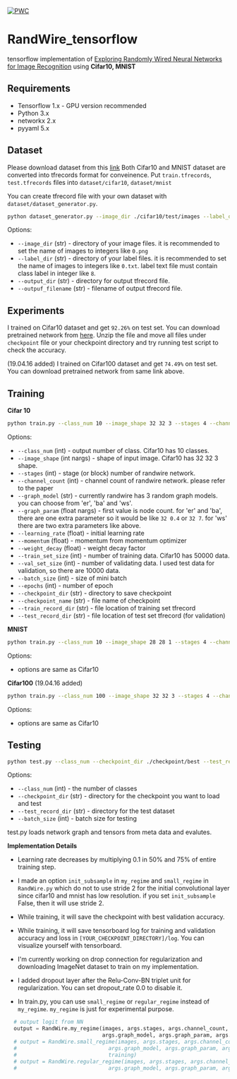 [![PWC](https://img.shields.io/endpoint.svg?url=https://paperswithcode.com/badge/exploring-randomly-wired-neural-networks-for/image-classification-imagenet-image-reco)](https://paperswithcode.com/sota/image-classification-imagenet-image-reco?p=exploring-randomly-wired-neural-networks-for)
# RandWire_tensorflow
tensorflow implementation of [Exploring Randomly Wired Neural Networks for Image Recognition](https://arxiv.org/abs/1904.01569) using **Cifar10, MNIST**

## Requirements
* Tensorflow 1.x - GPU version recommended
* Python 3.x
* networkx 2.x
* pyyaml 5.x

## Dataset

Please download dataset from this [link](https://drive.google.com/drive/folders/1kr0bGAmf3xuOUkw1DTA8gSBsO9LTObyk?usp=sharing)
Both Cifar10 and MNIST dataset are converted into tfrecords format for conveinence. Put `train.tfrecords`, `test.tfrecords` files into `dataset/cifar10`, `dataset/mnist`

You can create tfrecord file with your own dataset with `dataset/dataset_generator.py`.
```sh
python dataset_generator.py --image_dir ./cifar10/test/images --label_dir ./cifar10/test/labels --output_dir ./cifar10 --output_filename test.tfrecord
```

Options:

- `--image_dir` (str) - directory of your image files. it is recommended to set the name of images to integers like `0.png`
- `--label_dir` (str) - directory of your label files. it is recommended to set the name of images to integers like `0.txt`. label text file must contain class label in integer like `8`. 
- `--output_dir` (str) - directory for output tfrecord file.
- `--outpuf_filename` (str) - filename of output tfrecord file.

## Experiments

I trained on Cifar10 dataset and get `92.26%` on test set. You can download pretrained network from [here](https://drive.google.com/drive/folders/1Pi9Z306S3fvBLBOy6oPDGQDNzsKdrtzG?usp=sharing). Unzip the file and move all files under `checkpoint` file or your checkpoint directory and try running test script to check the accuracy.

(19.04.16 added) I trained on Cifar100 dataset and get `74.49%` on test set. You can download pretrained network from same link above.

## Training

**Cifar 10**
```sh
python train.py --class_num 10 --image_shape 32 32 3 --stages 4 --channel_count 109 --graph_model ws --graph_param 32 4 0.75 --dropout_rate 0.0 --learning_rate 0.1 --momentum 0.9 --weight_decay 0.0001 --train_set_size 50000 --val_set_size 10000 --batch_size 100 --epochs 100 --checkpoint_dir ./checkpoint --checkpoint_name randwire_cifar10 --train_record_dir ./dataset/cifar10/train.tfrecord --val_record_dir ./dataset/cifar10/test.tfrecord
```

Options:
- `--class_num` (int) - output number of class. Cifar10 has 10 classes.
- `--image_shape` (int nargs) - shape of input image. Cifar10 has 32 32 3 shape.
- `--stages` (int) - stage (or block) number of randwire network. 
- `--channel_count` (int) - channel count of randwire network. please refer to the paper
- `--graph_model` (str) - currently randwire has 3 random graph models. you can choose from 'er', 'ba' and 'ws'.
- `--graph_param` (float nargs) - first value is node count. for 'er' and 'ba', there are one extra parameter so it would be like `32 0.4` or `32 7`. for 'ws' there are two extra parameters like above.
- `--learning_rate` (float) - initial learning rate
- `--momentum` (float) - momentum from momentum optimizer
- `--weight_decay` (float) - weight decay factor
- `--train_set_size` (int) - number of training data. Cifar10 has 50000 data.
- `--val_set_size` (int) - number of validating data. I used test data for validation, so there are 10000 data.
- `--batch_size` (int) - size of mini batch
- `--epochs` (int) - number of epoch
- `--checkpoint_dir` (str) - directory to save checkpoint
- `--checkpoint_name` (str) - file name of checkpoint
- `--train_record_dir` (str) - file location of training set tfrecord
- `--test_record_dir` (str) - file location of test set tfrecord (for validation)

**MNIST**
```sh
python train.py --class_num 10 --image_shape 28 28 1 --stages 4 --channel_count 109 --graph_model ws --graph_param 32 4 0.75 --dropout_rate 0.0 --learning_rate 0.1 --momentum 0.9 --weight_decay 0.0001 --train_set_size 50000 --val_set_size 10000 --batch_size 100 --epochs 100 --checkpoint_dir ./checkpoint --checkpoint_name randwire_mnist --train_record_dir ./dataset/mnist/train.tfrecord --val_record_dir ./dataset/mnist/test.tfrecord
```

Options:
- options are same as Cifar10

**Cifar100**
(19.04.16 added)
```sh
python train.py --class_num 100 --image_shape 32 32 3 --stages 4 --channel_count 109 --graph_model ws --graph_param 32 4 0.75 --dropout_rate 0.0 --learning_rate 0.1 --momentum 0.9 --weight_decay 0.0001 --train_set_size 50000 --val_set_size 10000 --batch_size 100 --epochs 100 --checkpoint_dir ./checkpoint --checkpoint_name randwire_cifar100 --train_record_dir ./dataset/cifar100/train.tfrecord --val_record_dir ./dataset/cifar100/test.tfrecord
```

Options:
- options are same as Cifar10

## Testing
```sh
python test.py --class_num --checkpoint_dir ./checkpoint/best --test_record_dir ./dataset/cifar10/test.tfrecord --batch_size 256
```
Options:
- `--class_num` (int) - the number of classes
- `--checkpoint_dir` (str) - directory for the checkpoint you want to load and test
- `--test_record_dir` (str) - directory for the test dataset
- `--batch_size` (int) - batch size for testing

test.py loads network graph and tensors from meta data and evalutes.

**Implementation Details**

- Learning rate decreases by multiplying 0.1 in 50% and 75% of entire training step.

- I made an option `init_subsample` in `my_regime` and `small_regime` in `RandWire.py` which do not to use stride 2 for the initial convolutional layer since cifar10 and mnist has low resolution. if you set `init_subsample` False, then it will use stride 2.

- While training, it will save the checkpoint with best validation accuracy.

- While training, it will save tensorboard log for training and validation accuracy and loss in `[YOUR_CHECKPOINT_DIRECTORY]/log`. You can visualize yourself with tensorboard.

- I'm currently working on drop connection for regularization and downloading ImageNet dataset to train on my implementation.

- I added dropout layer after the Relu-Conv-BN triplet unit for regularization. You can set dropout_rate 0.0 to disable it.

- In train.py, you can use `small_regime` or `regular_regime` instead of `my_regime`. `my_regime` is just for experimental purpose.

```python
  # output logit from NN
  output = RandWire.my_regime(images, args.stages, args.channel_count, args.class_num, args.dropout_rate,
                              args.graph_model, args.graph_param, args.checkpoint_dir + '/' + 'graphs', False, training)
  # output = RandWire.small_regime(images, args.stages, args.channel_count, args.class_num, args.dropout_rate,
  #                             args.graph_model, args.graph_param, args.checkpoint_dir + '/' + 'graphs', False,
  #                             training)
  # output = RandWire.regular_regime(images, args.stages, args.channel_count, args.class_num, args.dropout_rate,
  #                             args.graph_model, args.graph_param, args.checkpoint_dir + '/' + 'graphs', training)
```
